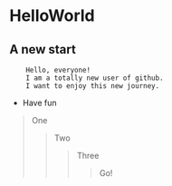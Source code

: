 # HelloWorld
## A new start
		Hello, everyone! 
		I am a totally new user of github. 
		I want to enjoy this new journey. 
* Have fun

>One		
>>Two
>>>Three
>>>>Go!
